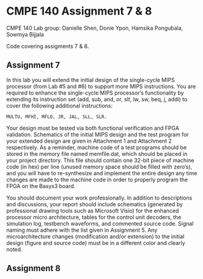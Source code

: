# CMPE 140 Assignment 7 & 8

CMPE 140 Lab group: Danielle Shen, Donie Ypon, Hamsika Pongubala, Sowmya Bijjala

Code covering assigments 7 & 8.

## Assignment 7
In this lab you will extend the initial design of the single-cycle MIPS processor (from Lab #5
and #6) to support more MIPS instructions. You are required to enhance the single-cycle MIPS
processor’s functionality by extending its instruction set (add, sub, and, or, slt,
lw, sw, beq, j, addi) to cover the following additional instructions: 

```
MULTU, MFHI, MFLO, JR, JAL, SLL, SLR.
```

Your design must be tested via both functional verification and FPGA validation. Schematics
of the initial MIPS design and the test program for your extended design are given in Attachment
1 and Attachment 2 respectively. As a reminder, machine code of a test programs should be
stored in the memory file named memfile.dat, which should be placed in your project directory.
This file should contain one 32-bit piece of machine code (in hex) per line (unused memory
space should be filled with zero’s), and you will have to re-synthesize and implement the entire
design any time changes are made to the machine code in order to properly program the FPGA on
the Basys3 board.

You should document your work professionally. In addition to descriptions and discussions,
your report should include schematics (generated by professional drawing tools such as
Microsoft Visio) for the enhanced processor micro architecture, tables for the control unit
decoders, the simulation log, testbench waveforms, and commented source code. Signal naming
must adhere with the list given in Assignment 5. Any microarchitecture changes (modification
and/or extension) to the initial design (figure and source code) must be in a different color
and clearly noted.

## Assignment 8
